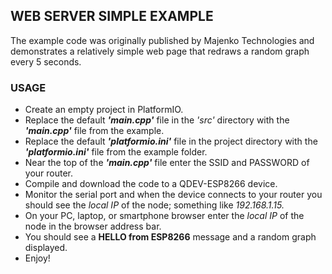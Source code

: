 ## WEB SERVER SIMPLE EXAMPLE

The example code was originally published by Majenko Technologies and demonstrates a relatively simple web page that redraws a random graph every 5 seconds.

### USAGE
- Create an empty project in PlatformIO.
- Replace the default ***'main.cpp'*** file in the *'src'* directory with the ***'main.cpp'*** file from the example.
- Replace the default ***'platformio.ini'*** file in the project directory with the ***'platformio.ini'*** file from the example folder.
- Near the top of the ***'main.cpp'*** file enter the SSID and PASSWORD of your router.
- Compile and download the code to a QDEV-ESP8266 device.
- Monitor the serial port and when the device connects to your router you should see the *local IP* of the node; something like *192.168.1.15.*
- On your PC, laptop, or smartphone browser enter the *local IP* of the node in the browser address bar.
- You should see a **HELLO from ESP8266** message and a random graph displayed.
- Enjoy!
